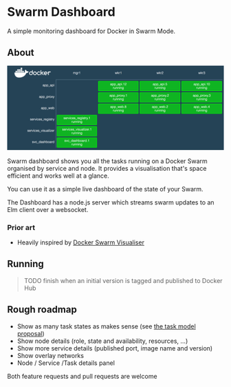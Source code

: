 # Swarm Dashboard

A simple monitoring dashboard for Docker in Swarm Mode.

## About

![Example Dashboaerd](./example.png)

Swarm dashboard shows you all the tasks running on a Docker Swarm organised
by service and node. It provides a visualisation that's space efficient
and works well at a glance.

You can use it as a simple live dashboard of the state of your Swarm.

The Dashboard has a node.js server which streams swarm updates to an Elm client
over a websocket.

### Prior art

* Heavily inspired by [Docker Swarm Visualiser](https://github.com/dockersamples/docker-swarm-visualizer)

## Running

> TODO finish when an initial version is tagged and published to Docker Hub

## Rough roadmap

* Show as many task states as makes sense (see [the task model proposal](https://github.com/docker/swarmkit/blob/master/design/task_model.md#task-lifecycle))
* Show node details (role, state and availability, resources, ...)
* Show more service details (published port, image name and version)
* Show overlay networks
* Node / Service /Task details panel

Both feature requests and pull requests are welcome
